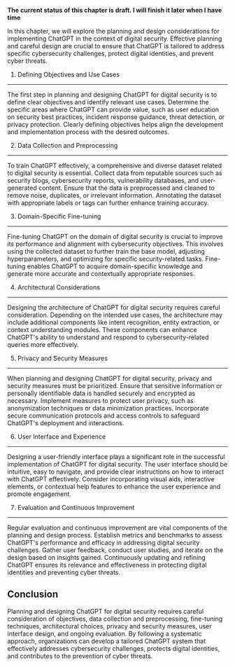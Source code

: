 **The current status of this chapter is draft. I will finish it later when I have time**

In this chapter, we will explore the planning and design considerations for implementing ChatGPT in the context of digital security. Effective planning and careful design are crucial to ensure that ChatGPT is tailored to address specific cybersecurity challenges, protect digital identities, and prevent cyber threats.

1. Defining Objectives and Use Cases
------------------------------------

The first step in planning and designing ChatGPT for digital security is to define clear objectives and identify relevant use cases. Determine the specific areas where ChatGPT can provide value, such as user education on security best practices, incident response guidance, threat detection, or privacy protection. Clearly defining objectives helps align the development and implementation process with the desired outcomes.

2. Data Collection and Preprocessing
------------------------------------

To train ChatGPT effectively, a comprehensive and diverse dataset related to digital security is essential. Collect data from reputable sources such as security blogs, cybersecurity reports, vulnerability databases, and user-generated content. Ensure that the data is preprocessed and cleaned to remove noise, duplicates, or irrelevant information. Annotating the dataset with appropriate labels or tags can further enhance training accuracy.

3. Domain-Specific Fine-tuning
------------------------------

Fine-tuning ChatGPT on the domain of digital security is crucial to improve its performance and alignment with cybersecurity objectives. This involves using the collected dataset to further train the base model, adjusting hyperparameters, and optimizing for specific security-related tasks. Fine-tuning enables ChatGPT to acquire domain-specific knowledge and generate more accurate and contextually appropriate responses.

4. Architectural Considerations
-------------------------------

Designing the architecture of ChatGPT for digital security requires careful consideration. Depending on the intended use cases, the architecture may include additional components like intent recognition, entity extraction, or context understanding modules. These components can enhance ChatGPT's ability to understand and respond to cybersecurity-related queries more effectively.

5. Privacy and Security Measures
--------------------------------

When planning and designing ChatGPT for digital security, privacy and security measures must be prioritized. Ensure that sensitive information or personally identifiable data is handled securely and encrypted as necessary. Implement measures to protect user privacy, such as anonymization techniques or data minimization practices. Incorporate secure communication protocols and access controls to safeguard ChatGPT's deployment and interactions.

6. User Interface and Experience
--------------------------------

Designing a user-friendly interface plays a significant role in the successful implementation of ChatGPT for digital security. The user interface should be intuitive, easy to navigate, and provide clear instructions on how to interact with ChatGPT effectively. Consider incorporating visual aids, interactive elements, or contextual help features to enhance the user experience and promote engagement.

7. Evaluation and Continuous Improvement
----------------------------------------

Regular evaluation and continuous improvement are vital components of the planning and design process. Establish metrics and benchmarks to assess ChatGPT's performance and efficacy in addressing digital security challenges. Gather user feedback, conduct user studies, and iterate on the design based on insights gained. Continuously updating and refining ChatGPT ensures its relevance and effectiveness in protecting digital identities and preventing cyber threats.

Conclusion
----------

Planning and designing ChatGPT for digital security requires careful consideration of objectives, data collection and preprocessing, fine-tuning techniques, architectural choices, privacy and security measures, user interface design, and ongoing evaluation. By following a systematic approach, organizations can develop a tailored ChatGPT system that effectively addresses cybersecurity challenges, protects digital identities, and contributes to the prevention of cyber threats.
